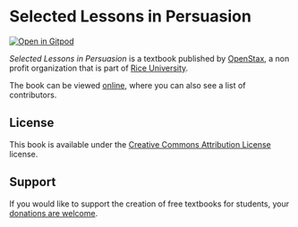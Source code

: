 # Selected Lessons in Persuasion

[![Open in Gitpod](https://gitpod.io/button/open-in-gitpod.svg)](https://gitpod.io/from-referrer/)

_Selected Lessons in Persuasion_ is a textbook published by [OpenStax](https://openstax.org/), a non profit organization that is part of [Rice University](https://www.rice.edu/).

The book can be viewed [online](https://github.com/cnx-user-books/cnxbook-selected-lessons-in-persuasion/releases/latest), where you can also see a list of contributors.

## License
This book is available under the [Creative Commons Attribution License](./LICENSE) license.

## Support
If you would like to support the creation of free textbooks for students, your [donations are welcome](https://riceconnect.rice.edu/donation/support-openstax-banner).
